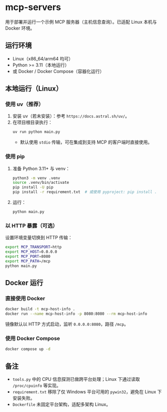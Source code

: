# mcp-servers

用于部署并运行一个示例 MCP 服务器（主机信息查询）。已适配 Linux 本机与 Docker 环境。

## 运行环境
- Linux（x86_64/arm64 均可）
- Python >= 3.11（本地运行）
- 或 Docker / Docker Compose（容器化运行）

## 本地运行（Linux）
### 使用 uv（推荐）
1. 安装 uv（若未安装）：参考 `https://docs.astral.sh/uv/`。
2. 在项目根目录执行：
   ```bash
   uv run python main.py
   ```
   - 默认使用 `stdio` 传输，可在集成到支持 MCP 的客户端时直接使用。

### 使用 pip
1. 准备 Python 3.11+ 与 venv：
   ```bash
   python3 -m venv .venv
   source .venv/bin/activate
   pip install -U pip
   pip install -r requirement.txt  # 或使用 pyproject: pip install .
   ```
2. 运行：
   ```bash
   python main.py
   ```

### 以 HTTP 暴露（可选）
设置环境变量切换到 HTTP 传输：
```bash
export MCP_TRANSPORT=http
export MCP_HOST=0.0.0.0
export MCP_PORT=8080
export MCP_PATH=/mcp
python main.py
```

## Docker 运行
### 直接使用 Docker
```bash
docker build -t mcp-host-info .
docker run --name mcp-host-info -p 8080:8080 --rm mcp-host-info
```

镜像默认以 HTTP 方式启动，监听 `0.0.0.0:8080`，路径 `/mcp`。

### 使用 Docker Compose
```bash
docker compose up -d
```

## 备注
- `tools.py` 中的 CPU 信息探测已做跨平台处理；Linux 下通过读取 `/proc/cpuinfo` 等实现。
- `requirement.txt` 移除了仅 Windows 平台可用的 `pywin32`，避免在 Linux 下安装失败。
- `Dockerfile` 未固定平台架构，适配多架构 Linux。
